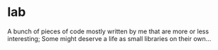 # lab

A bunch of pieces of code mostly written by me that are more or less interesting; Some might deserve a life as small libraries on their own...
